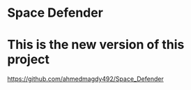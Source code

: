 # Space Defender

<h1>This is the new version of this project</h1>
<a href="https://github.com/ahmedmagdy492/Space_Defender">https://github.com/ahmedmagdy492/Space_Defender</a>
